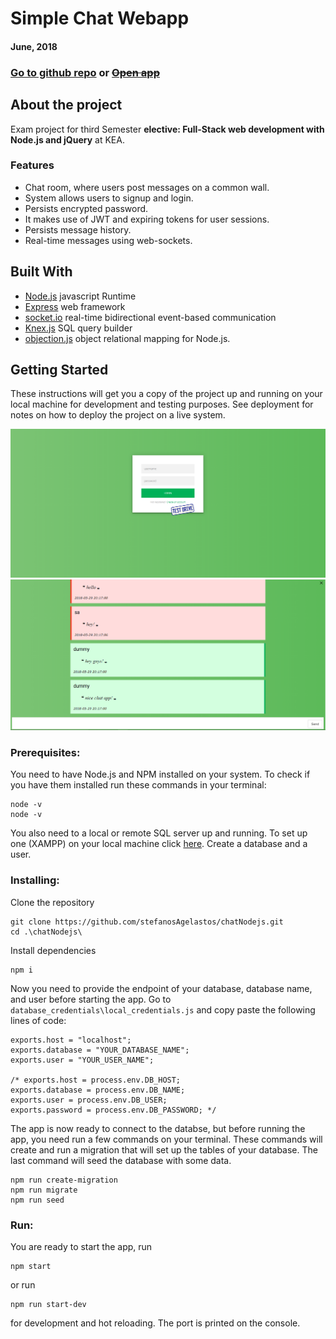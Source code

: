 # Simple Chat Webapp

#### June, 2018
### [Go to github repo](https://github.com/stefanosAgelastos/chatNodejs) or ~~[Open app](https://chat.stefworks.ml)~~
## About the project

Exam project for third Semester **elective: Full-Stack web development with Node.js and jQuery** at KEA.

### Features
- Chat room, where users post messages on a common wall.
- System allows users to signup and login.
- Persists encrypted password.
- It makes use of JWT and expiring tokens for user sessions.
- Persists message history.
- Real-time messages using web-sockets.

## Built With

 - [Node.js](https://nodejs.org/en/) javascript Runtime
 - [Express](https://expressjs.com/) web framework
 - [socket.io](https://socket.io) real-time bidirectional event-based communication
 - [Knex.js](http://knexjs.org/) SQL query builder
 - [objection.js](https://vincit.github.io/objection.js/) object relational mapping for Node.js.  
  
  
## Getting Started
 
These instructions will get you a copy of the project up and running on your local machine for development and testing purposes. See deployment for notes on how to deploy the project on a live system.

![Login-SignUp screen](https://raw.githubusercontent.com/stefanosAgelastos/chatNodejs/master/screenshots/login.png)
![Chat screen](https://raw.githubusercontent.com/stefanosAgelastos/chatNodejs/master/screenshots/chat.png)

### Prerequisites:

You need to have Node.js and NPM installed on your system. To check if you have them installed run these commands in your terminal:

```
node -v
node -v
```
You also need to a local or remote SQL server up and running. To set up one (XAMPP) on your local machine click [here](https://www.apachefriends.org/download.html). Create a database and a user.

### Installing:

Clone the repository
 
```
git clone https://github.com/stefanosAgelastos/chatNodejs.git
cd .\chatNodejs\
 ```

Install dependencies

```
npm i 
```
Now you need to provide the endpoint of your database, database name, and user before starting the app. Go to `database_credentials\local_credentials.js` and copy paste the following lines of code:

```
exports.host = "localhost";
exports.database = "YOUR_DATABASE_NAME";
exports.user = "YOUR_USER_NAME";

/* exports.host = process.env.DB_HOST;
exports.database = process.env.DB_NAME;
exports.user = process.env.DB_USER;
exports.password = process.env.DB_PASSWORD; */
```

The app is now ready to connect to the databse, but before running the app, you need run a few commands on your terminal. These commands will create and run a migration that will set up the tables of your database. The last command will seed the database with some data.

```
npm run create-migration
npm run migrate
npm run seed
```

### Run:
You are ready to start the app, run
```
npm start
```
or run 
```
npm run start-dev
```
for development and hot reloading. The port is printed on the console.
